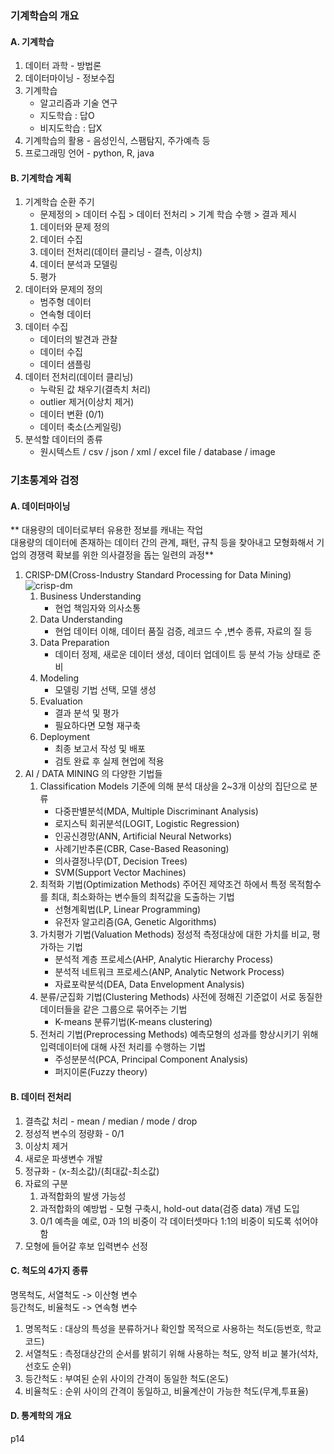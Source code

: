 ### 기계학습의 개요
#### A. 기계학습
1. 데이터 과학 - 방법론
2. 데이터마이닝 - 정보수집
3. 기계학습 
    - 알고리즘과 기술 연구
    - 지도학습 : 답O
    - 비지도학습 : 답X
4. 기계학습의 활용 - 음성인식, 스팸탐지, 주가예측 등 
5. 프로그래밍 언어 - python, R, java

#### B. 기계학습 계획
1. 기계학습 순환 주기 
    - 문제정의 > 데이터 수집 > 데이터 전처리 > 기계 학습 수행 > 결과 제시
    1. 데이터와 문제 정의
    2. 데이터 수집
    3. 데이터 전처리(데이터 클리닝 - 결측, 이상치)
    4. 데이터 분석과 모델링
    5. 평가
2. 데이터와 문제의 정의
    - 범주형 데이터
    - 연속형 데이터
3. 데이터 수집
    - 데이터의 발견과 관찰
    - 데이터 수집
    - 데이터 샘플링
4. 데이터 전처리(데이터 클리닝)
    - 누락된 값 채우기(결측치 처리)
    - outlier 제거(이상치 제거)
    - 데이터 변환 (0/1)
    - 데이터 축소(스케일링)
5. 분석할 데이터의 종류
    - 원시텍스트 / csv / json / xml / excel file / database / image

### 기초통계와 검정
#### A. 데이터마이닝
** 대용량의 데이터로부터 유용한 정보를 캐내는 작업   
대용량의 데이터에 존재하는 데이터 간의 관계, 패턴, 규칙 등을 찾아내고 모형화해서 기업의 경쟁력 확보를 위한 의사결정을 돕는 일련의 과정**
1. CRISP-DM(Cross-Industry Standard Processing for Data Mining)
    ![crisp-dm](https://t1.daumcdn.net/cfile/tistory/995900485E92A59B1B)
    1. Business Understanding 
        - 현업 책임자와 의사소통
    2. Data Understanding
        - 현업 데이터 이해, 데이터 품질 검증, 레코드 수 ,변수 종류, 자료의 질 등
    3. Data Preparation
        - 데이터 정제, 새로운 데이터 생성, 데이터 업데이트 등 분석 가능 상태로 준비
    4. Modeling
        - 모델링 기법 선택, 모델 생성
    5. Evaluation
        - 결과 분석 및 평가
        - 필요하다면 모형 재구축
    6. Deployment
        - 최종 보고서 작성 및 배포
        - 검토 완료 후 실제 현업에 적용
2. AI / DATA MINING 의 다양한 기법들
    1. Classification Models
        기준에 의해 분석 대상을 2~3개 이상의 집단으로 분류
        - 다중판별분석(MDA, Multiple Discriminant Analysis)
        - 로지스틱 회귀분석(LOGIT, Logistic Regression)
        - 인공신경망(ANN, Artificial Neural Networks)
        - 사례기반추론(CBR, Case-Based Reasoning)
        - 의사결정나무(DT, Decision Trees)
        - SVM(Support Vector Machines)
    2. 최적화 기법(Optimization Methods)
        주어진 제약조건 하에서 특정 목적함수를 최대, 최소화하는 변수들의 최적값을 도출하는 기법
        - 선형계획법(LP, Linear Programming)
        - 유전자 알고리즘(GA, Genetic Algorithms)
    3. 가치평가 기법(Valuation Methods)
        정성적 측정대상에 대한 가치를 비교, 평가하는 기법
        - 분석적 계층 프로세스(AHP, Analytic Hierarchy Process)
        - 분석적 네트워크 프로세스(ANP, Analytic Network Process)
        - 자료포락분석(DEA, Data Envelopment Analysis)
    4. 분류/군집화 기법(Clustering Methods)
        사전에 정해진 기준없이 서로 동질한 데이터들을 같은 그룹으로 묶어주는 기법
        - K-means 분류기법(K-means clustering)
    5. 전처리 기법(Preprocessing Methods)
        예측모형의 성과를 향상시키기 위해 입력데이터에 대해 사전 처리를 수행하는 기법
        - 주성분분석(PCA, Principal Component Analysis)
        - 퍼지이론(Fuzzy theory)
#### B. 데이터 전처리
1. 결측값  처리 - mean / median / mode / drop
2. 정성적 변수의 정량화 - 0/1
3. 이상치 제거 
4. 새로운 파생변수 개발 
5. 정규화 - (x-최소값)/(최대값-최소값)
6. 자료의 구분
    1. 과적합화의 발생 가능성
    2. 과적합화의 예방법 - 모형 구축시, hold-out data(검증 data) 개념 도입
    3. 0/1 예측을 예로, 0과 1의 비중이 각 데이터셋마다 1:1의 비중이 되도록 섞어야함
7. 모형에 들어갈 후보 입력변수 선정 
#### C. 척도의 4가지 종류
명목척도, 서열척도 -> 이산형 변수   
등간척도, 비율척도 -> 연속형 변수
1. 명목척도 : 대상의 특성을 분류하거나 확인할 목적으로 사용하는 척도(등번호, 학교코드)
2. 서열척도 : 측정대상간의 순서를 밝히기 위해 사용하는 척도, 양적 비교 불가(석차, 선호도 순위)
3. 등간척도 : 부여된 순위 사이의 간격이 동일한 척도(온도)
4. 비율척도 : 순위 사이의 간격이 동일하고, 비율계산이 가능한 척도(무계,투표율)
#### D. 통계학의 개요 
p14

